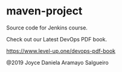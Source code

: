 # maven-project
Source code for Jenkins course. 

Check out our Latest DevOps PDF book.

https://www.level-up.one/devops-pdf-book

@2019 Joyce Daniela Aramayo Salgueiro
